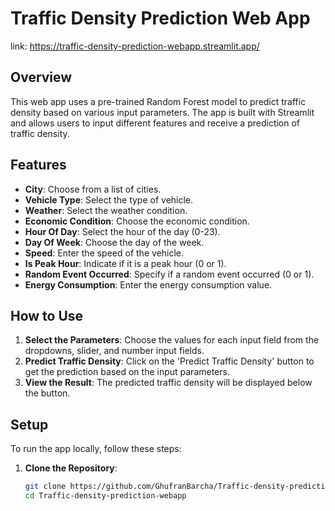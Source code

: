 # Traffic Density Prediction Web App

link: https://traffic-density-prediction-webapp.streamlit.app/
## Overview

This web app uses a pre-trained Random Forest model to predict traffic density based on various input parameters. The app is built with Streamlit and allows users to input different features and receive a prediction of traffic density.

## Features

- **City**: Choose from a list of cities.
- **Vehicle Type**: Select the type of vehicle.
- **Weather**: Select the weather condition.
- **Economic Condition**: Choose the economic condition.
- **Hour Of Day**: Select the hour of the day (0-23).
- **Day Of Week**: Choose the day of the week.
- **Speed**: Enter the speed of the vehicle.
- **Is Peak Hour**: Indicate if it is a peak hour (0 or 1).
- **Random Event Occurred**: Specify if a random event occurred (0 or 1).
- **Energy Consumption**: Enter the energy consumption value.

## How to Use

1. **Select the Parameters**: Choose the values for each input field from the dropdowns, slider, and number input fields.
2. **Predict Traffic Density**: Click on the 'Predict Traffic Density' button to get the prediction based on the input parameters.
3. **View the Result**: The predicted traffic density will be displayed below the button.

## Setup

To run the app locally, follow these steps:

1. **Clone the Repository**:
   ```bash
   git clone https://github.com/GhufranBarcha/Traffic-density-prediction-webapp
   cd Traffic-density-prediction-webapp
